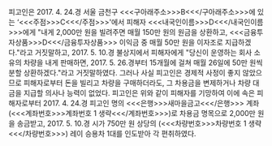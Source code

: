 피고인은 2017. 4. 24.경 서울 금천구 <<<구아래주소>>>B<<</구아래주소>>>에 있는 ‘<<<주점>>>C<<</주점>>>'에서 피해자 <<<내국인이름>>>D<<</내국인이름>>>에게 "내게 2,000만 원을 빌려주면 매월 150만 원의 원금을 상환하고, <<<금융투자상품>>>D<<</금융투자상품>>> 이익금 중 매월 50만 원을 이자조로 지급하겠다."라고 거짓말하고, 2017. 5. 10.경 불상지에서 피해자에게 "당신이 운영하는 회사 소유의 차량을 내게 판매하면, 2017. 5. 26.경부터 15개월에 걸쳐 매월 26일에 50만 원씩 분할 상환하겠다."라고 거짓말하였다.
그러나 사실 피고인은 경제적 사정이 좋지 않았으므로 피해자로부터 돈을 빌리고 차량을 구매하더라도, 그 차용금을 변제하거나 차량 대금을 지급할 의사나 능력이 없었다.
피고인은 위와 같이 피해자를 기망하여 이에 속은 피해자로부터 2017. 4. 24.경 피고인 명의 <<<은행>>>새마을금고<<</은행>>> 계좌(<<<계좌번호>>>계좌번호 1 생략<<</계좌번호>>>)로 차용금 명목으로 2,000만 원을 송금받고, 2017. 5. 10.경 시가 750만 원 상당의 (<<<차량번호>>>차량번호 1 생략<<</차량번호>>>) 레이 승용차 1대를 인도받아 각 편취하였다.
